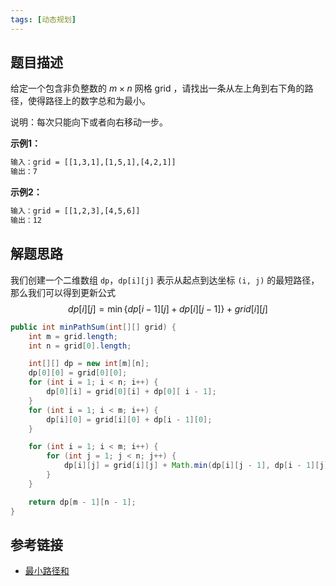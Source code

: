 ```yaml
---
tags: [动态规划]
---
```


## 题目描述

给定一个包含非负整数的 $m \times n$ 网格 grid ，请找出一条从左上角到右下角的路径，使得路径上的数字总和为最小。

说明：每次只能向下或者向右移动一步。

**示例1：**

```txt
输入：grid = [[1,3,1],[1,5,1],[4,2,1]]
输出：7
```

**示例2：**

```txt
输入：grid = [[1,2,3],[4,5,6]]
输出：12
```

## 解题思路

我们创建一个二维数组 `dp`，`dp[i][j]` 表示从起点到达坐标 `(i, j)` 的最短路径，那么我们可以得到更新公式
$$
dp[i][j] = \min\{ dp[i-1][j] + dp[i][j - 1] \} + grid[i][j]
$$

```java
public int minPathSum(int[][] grid) {
    int m = grid.length;
    int n = grid[0].length;

    int[][] dp = new int[m][n];
    dp[0][0] = grid[0][0];
    for (int i = 1; i < n; i++) {
        dp[0][i] = grid[0][i] + dp[0][ i - 1];
    }
    for (int i = 1; i < m; i++) {
        dp[i][0] = grid[i][0] + dp[i - 1][0];
    }

    for (int i = 1; i < m; i++) {
        for (int j = 1; j < n; j++) {
            dp[i][j] = grid[i][j] + Math.min(dp[i][j - 1], dp[i - 1][j]);
        }
    }

    return dp[m - 1][n - 1];
}
```

## 参考链接

- [最小路径和](https://leetcode-cn.com/problems/minimum-path-sum/)

